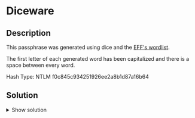 # Diceware

## Description

This passphrase was generated using dice and the [EFF's wordlist](https://www.eff.org/files/2016/09/08/eff_short_wordlist_2_0.txt).

The first letter of each generated word has been capitalized and there is a space between every word.

Hash Type: NTLM
f0c845c934251926ee2a8b1d87a16b64

## Solution
<details>
    <summary>Show solution</summary>
For this challenge I read up on how diceware passphrases are generated. On EFF's website it said that this particular list is meant to be used for generating shorter passphrases of 4 words, so I figured this password was the suggested 4 words. I downloaded the password list and saw it contained 1926 words, meaning there are 571,557,761,775 possible combinations. That's well over a 100G file to try create a wordlist (I tried). So I took an easier route.

First, I downloaded the EFF list and used a vim macro to delete the leading numbers and capitalize each word. Then I used this Perl script to create a wordlist of 2 words per line:

```perl
#!/usr/bin/env perl
use strict;
use warnings;

my $in = do { local $/; <STDIN> };
my @words = split /\n/, $in;
my @words2 = @words;

my $filename = './base.txt';
open(my $fh, '>', $filename) or die "Could not open file '$filename' $!";

for my $word (@words) {
    for my $word2 (@words2) {
        print $fh "$word $word2\n";
    }
}

close($fh);
```

Then I let hashcat do the heavy lifting of combining the lists in memory using a combinator attack and a simple rule.

`hashcat -a 1 -m 1000 hash.txt base.txt. base.txt -j '$ '`

`-a 1` tells hashcat to use a combinator attack, `-m 1000` tells it that hash in NTLM, the hash is in `hash.txt`, to use `base.txt` as the two word lists to combine, and finally `-j '$ '` says to put a space between the two wordlists.

My MacBook Pro cracked this in 1 hour and 22 minutes.
</summary>
